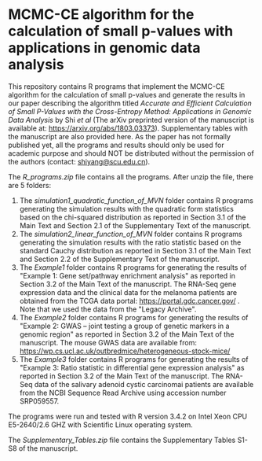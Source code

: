 # MCMC-CE algorithm for the calculation of small p-values with applications in genomic data analysis
This repository contains R programs that implement the MCMC-CE algorithm for the calculation of small p-values and generate the results in our paper describing the algorithm titled *Accurate and Efficient Calculation of Small P-Values with the Cross-Entropy Method: Applications in Genomic Data Analysis* by Shi *et al* (The arXiv preprinted version of the manuscript is available at: https://arxiv.org/abs/1803.03373). Supplementary tables with the manuscript are also provided here. As the paper has not formally published yet, all the programs and results should only be used for academic purpose and should NOT be distributed without the permission of the authors (contact: shiyang@scu.edu.cn).

The *R_programs.zip* file contains all the programs. After unzip the file, there are 5 folders:
1. The *simulation1_quadratic_function_of_MVN* folder contains R programs generating the simulation results with the quadratic form statistics based on the chi-squared distribution as reported in Section 3.1 of the Main Text and Section 2.1 of the Supplementary Text of the manuscript.
2. The *simulation2_linear_function_of_MVN* folder contains R programs generating the simulation results with the ratio statistic based on the standard Cauchy distribution as reported in Section 3.1 of the Main Text and Section 2.2 of the Supplementary Text of the manuscript.
3. The *Example1* folder contains R programs for generating the results of "Example 1: Gene set/pathway enrichment analysis" as reported in Section 3.2 of the Main Text of the manuscript. The RNA-Seq gene expression data and the clinical data for the melanoma patients are obtained from the TCGA data portal: https://portal.gdc.cancer.gov/ . Note that we used the data from the "Legacy Archive".
4. The *Example2* folder contains R programs for generating the results of "Example 2: GWAS – joint testing a group of genetic markers in a genomic region" as reported in Section 3.2 of the Main Text of the manuscript. The mouse GWAS data are available from: https://wp.cs.ucl.ac.uk/outbredmice/heterogeneous-stock-mice/
5. The *Example3* folder contains R programs for generating the results of "Example 3: Ratio statistic in differential gene expression analysis" as reported in Section 3.2 of the Main Text of the manuscript. The RNA-Seq data of the salivary adenoid cystic carcinomai patients are available from the NCBI Sequence Read Archive using accession number SRP059557.

The programs were run and tested with R version 3.4.2 on Intel Xeon CPU E5-2640/2.6 GHZ with Scientific Linux operating system.

The *Supplementary_Tables.zip* file contains the Supplementary Tables S1-S8 of the manuscript.
